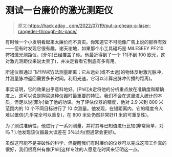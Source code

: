 # 测试一台廉价的激光测距仪

> 原文:[https://hack aday . com/2022/07/19/put-a-cheap-a-laser-rangeder-through-its-pace/](https://hackaday.com/2022/07/19/putting-a-cheap-laser-rangefinder-through-its-paces/)

有时候一个小发明看起来太廉价而不真实。你知道它不可能像广告上说的那样有效——但有时发现它很有趣。谢天谢地，如果那个小工具碰巧是 MILESEEY PF210 狩猎激光测距仪，[菲尔]已经覆盖了你。他最近得到了一个 T1(不到 100 欧元，这对激光测距仪来说太贵了)，并决定看看它到底有多有用。

所述仪器通过*飞行时间*方法测量距离；它从远处(或不太远)的物体反射激光脉冲，并测量脉冲返回需要多长时间。利用光速，它可以计算出脉冲传播的距离)。

事实证明，它的效果出乎意料地好。[Phil]决定将他的分析重点放在准确度和精确度上，这可以说是购买这种仪器时最重要的特征。我们不会在这里进入统计的本质，但足以说[菲尔]做了他的功课。为了评估仪器的精度，他对 2.9 米到 800 米范围内的 10 个不同目标进行了 10 次测量。他发现，在短距离内，它的精度令人难以置信(几乎完全可以重复)，在 800 米处仍然非常好(1 米的可重复性)。

为了测试准确性，他进行了一系列测量，并将其与已知值进行比较(非常简单，对吗？).他发现该仪器最大误差在 3%以内(但通常会更好)。

虽然这可能不是突破性的科学，但提醒我们有时廉价的仪器可以完成这项工作真的很好，我们很高兴有像[Phil]这样专注的人愿意花时间来证明这一点。